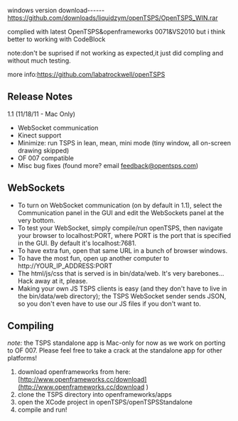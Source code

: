windows version download------https://github.com/downloads/liquidzym/openTSPS/OpenTSPS_WIN.rar

complied with latest OpenTSPS&openframeworks 0071&VS2010 but i think better to working with CodeBlock

note:don't be suprised if not working as expected,it just did compling and without much testing.

more info:https://github.com/labatrockwell/openTSPS

Release Notes
------------

1.1 (11/18/11 - Mac Only)

* WebSocket communication
* Kinect support
* Minimize: run TSPS in lean, mean, mini mode (tiny window, all on-screen drawing skipped)
* OF 007 compatible 
* Misc bug fixes (found more? email feedback@opentsps.com)

WebSockets
------------

* To turn on WebSocket communication (on by default in 1.1), select the Communication panel in the GUI and edit the WebSockets panel at the very bottom.
* To test your WebSocket, simply compile/run openTSPS, then navigate your browser to localhost:PORT, where PORT is the port that is specified in the GUI. By default it's localhost:7681.
* To have extra fun, open that same URL in a bunch of browser windows.
* To have the most fun, open up another computer to http://YOUR_IP_ADDRESS:PORT
* The html/js/css that is served is in bin/data/web. It's very barebones... Hack away at it, please.
* Making your own JS TSPS clients is easy (and they don't have to live in the bin/data/web directory); the TSPS WebSocket sender sends JSON, so you don't even have to use our JS files if you don't want to.

Compiling
------------
*note:* the TSPS standalone app is Mac-only for now as we work on porting to OF 007. Please feel free to take a 
crack at the standalone app for other platforms!

1. download openframeworks from here: [http://www.openframeworks.cc/download](http://www.openframeworks.cc/download )
2. clone the TSPS directory into openframeworks/apps
3. open the XCode project in openTSPS/openTSPSStandalone
4. compile and run!